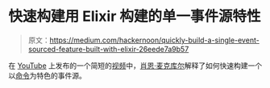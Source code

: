 # 快速构建用 Elixir 构建的单一事件源特性

> 原文：<https://medium.com/hackernoon/quickly-build-a-single-event-sourced-feature-built-with-elixir-26eede7a9b57>

在 [YouTube](https://hackernoon.com/tagged/youtube) 上发布的一个简短的[视频](https://hackernoon.com/tagged/video)中，[肖恩·麦克库尔](https://twitter.com/ShawnMcCool)解释了如何快速构建一个以[命令](https://github.com/slashdotdash/commanded)为特色的事件源。